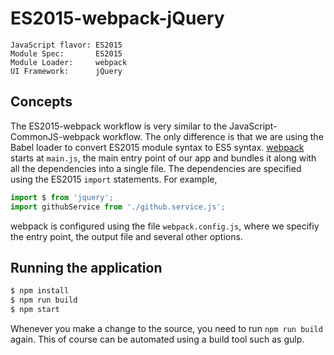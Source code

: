 ES2015-webpack-jQuery
=====================
```
JavaScript flavor: ES2015
Module Spec:       ES2015
Module Loader:     webpack
UI Framework:      jQuery
```

Concepts
--------
The ES2015-webpack workflow is very similar to the JavaScript-CommonJS-webpack workflow. The only difference is that we are using the Babel loader to convert ES2015 module syntax to ES5 syntax. [webpack](http://webpack.github.io/) starts at `main.js`, the main entry point of our app and bundles it along with all the dependencies into a single file. The dependencies are specified using the ES2015 `import` statements. For example,

```javascript
import $ from 'jquery';
import githubService from './github.service.js';
```

webpack is configured using the file `webpack.config.js`, where we specifiy the entry point, the output file and several other options.

Running the application
-----------------------
```bash
$ npm install
$ npm run build
$ npm start
```

Whenever you make a change to the source, you need to run `npm run build` again. This of course can be automated using a build tool such as gulp.
